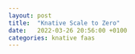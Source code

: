 ```yaml
---
layout: post
title:  "Knative Scale to Zero"
date:   2022-03-26 20:56:00 +0100
categories: knative faas
---
```


